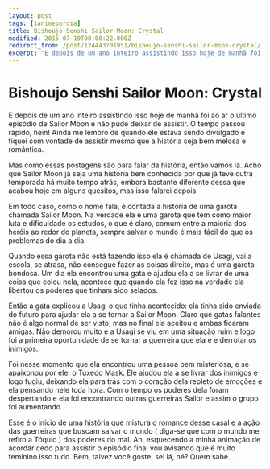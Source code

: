 ```yaml
---
layout: post
tags: [1animepordia]
title: Bishoujo Senshi Sailor Moon: Crystal
modified: 2015-07-19T00:00:22.000Z
redirect_from: /post/124443701951/bishoujo-senshi-sailor-moon-crystal/,/post/124443701951/
excerpt: "E depois de um ano inteiro assistindo isso hoje de manhã foi ao ar o último episódio de Sailor Moon e não pude deixar de assistir. O tempo passou rápido, hein! Ainda me lembro de quando ele estava sendo divulgado e fiquei com vontade de assistir mesmo que a história seja bem melosa e romântica."
---
```


Bishoujo Senshi Sailor Moon: Crystal
====================================

E depois de um ano inteiro assistindo isso hoje de manhã foi ao ar o
último episódio de Sailor Moon e não pude deixar de assistir. O tempo
passou rápido, hein! Ainda me lembro de quando ele estava sendo
divulgado e fiquei com vontade de assistir mesmo que a história seja bem
melosa e romântica.

Mas como essas postagens são para falar da história, então vamos lá.
Acho que Sailor Moon já seja uma história bem conhecida por que já teve
outra temporada há muito tempo atrás, embora bastante diferente dessa
que acabou hoje em alguns quesitos, mas isso falarei depois.

Em todo caso, como o nome fala, é contada a história de uma garota
chamada Sailor Moon. Na verdade ela é uma garota que tem como maior luta
e dificuldade os estudos, o que é claro, comum entre a maioria dos
heróis ao redor do planeta, sempre salvar o mundo é mais fácil do que os
problemas do dia a dia.

Quando essa garota não está fazendo isso ela é chamada de Usagi, vai a
escola, se atrasa, não consegue fazer as coisas direito, mas é uma
garota bondosa. Um dia ela encontrou uma gata e ajudou ela a se livrar
de uma coisa que colou nela, acontece que quando ela fez isso na verdade
ela libertou os poderes que tinham sido selados.

Então a gata explicou a Usagi o que tinha acontecido: ela tinha sido
enviada do futuro para ajudar ela a se tornar a Sailor Moon. Claro que
gatas falantes não é algo normal de ser visto, mas no final ela aceitou
e ambas ficaram amigas. Não demorou muito e a Usagi se viu em uma
situação ruim e logo foi a primeira oportunidade de se tornar a
guerreira que ela é e derrotar os inimigos.

Foi nesse momento que ela encontrou uma pessoa bem misteriosa, e se
apaixonou por ele: o Tuxedo Mask. Ele ajudou ela a se livrar dos
inimigos e logo fugiu, deixando ela para trás com o coração dela repleto
de emoções e ela pensando nele toda hora. Com o tempo os poderes dela
foram despertando e ela foi encontrando outras guerreiras Sailor e assim
o grupo foi aumentando.

Esse é o início de uma história que mistura o romance desse casal e a
ação das guerreiras que buscam salvar o mundo ( diga-se que com o mundo
me refiro a Tóquio ) dos poderes do mal. Ah, esquecendo a minha animação
de acordar cedo para assistir o episódio final vou avisando que é muito
feminino isso tudo. Bem, talvez você goste, sei lá, né? Quem sabe…


